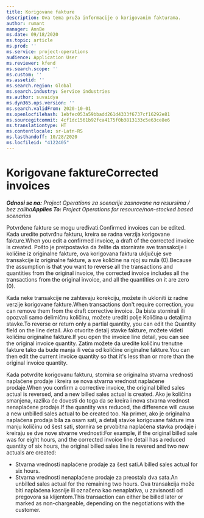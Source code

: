 ```yaml
---
title: Korigovane fakture
description: Ova tema pruža informacije o korigovanim fakturama.
author: rumant
manager: AnnBe
ms.date: 09/18/2020
ms.topic: article
ms.prod: ''
ms.service: project-operations
audience: Application User
ms.reviewer: kfend
ms.search.scope: ''
ms.custom: ''
ms.assetid: ''
ms.search.region: Global
ms.search.industry: Service industries
ms.author: suvaidya
ms.dyn365.ops.version: ''
ms.search.validFrom: 2020-10-01
ms.openlocfilehash: 1ebfec053a59bbadd261d4333f6737cf16292e81
ms.sourcegitcommit: 4cf1dc1561b92fca4175f0b3813133c5e63ce8e6
ms.translationtype: HT
ms.contentlocale: sr-Latn-RS
ms.lasthandoff: 10/28/2020
ms.locfileid: "4122405"
---
```

# <a name="corrected-invoices"></a><span data-ttu-id="63137-103">Korigovane fakture</span><span class="sxs-lookup"><span data-stu-id="63137-103">Corrected invoices</span></span>

<span data-ttu-id="63137-104">_**Odnosi se na:** Project Operations za scenarije zasnovane na resursima / bez zaliha_</span><span class="sxs-lookup"><span data-stu-id="63137-104">_**Applies To:** Project Operations for resource/non-stocked based scenarios_</span></span>

<span data-ttu-id="63137-105">Potvrđene fakture se mogu uređivati.</span><span class="sxs-lookup"><span data-stu-id="63137-105">Confirmed invoices can be edited.</span></span> <span data-ttu-id="63137-106">Kada uredite potvrđnu fakturu, kreira se radna verzija korigovane fakture.</span><span class="sxs-lookup"><span data-stu-id="63137-106">When you edit a confirmed invoice, a draft of the corrected invoice is created.</span></span> <span data-ttu-id="63137-107">Pošto je pretpostavka da želite da stornirate sve transakcije i količine iz originalne fakture, ova korigovana faktura uključuje sve transakcije iz originalne fakture, a sve količine na njoj su nula (0).</span><span class="sxs-lookup"><span data-stu-id="63137-107">Because the assumption is that you want to reverse all the transactions and quantities from the original invoice, the corrected invoice includes all the transactions from the original invoice, and all the quantities on it are zero (0).</span></span>

<span data-ttu-id="63137-108">Kada neke transakcije ne zahtevaju korekciju, možete ih ukloniti iz radne verzije korigovane fakture.</span><span class="sxs-lookup"><span data-stu-id="63137-108">When transactions don't require correction, you can remove them from the draft corrective invoice.</span></span> <span data-ttu-id="63137-109">Da biste stornirali ili opozvali samo delimičnu količinu, možete urediti polje Količina u detaljima stavke.</span><span class="sxs-lookup"><span data-stu-id="63137-109">To reverse or return only a partial quantity, you can edit the Quantity field on the line detail.</span></span> <span data-ttu-id="63137-110">Ako otvorite detalj stavke fakture, možete videti količinu originalne fakture.</span><span class="sxs-lookup"><span data-stu-id="63137-110">If you open the invoice line detail, you can see the original invoice quantity.</span></span> <span data-ttu-id="63137-111">Zatim možete da uredite količinu trenutne fakture tako da bude manja ili veća od količine originalne fakture.</span><span class="sxs-lookup"><span data-stu-id="63137-111">You can then edit the current invoice quantity so that it's less than or more than the original invoice quantity.</span></span>

<span data-ttu-id="63137-112">Kada potvrdite korigovanu fakturu, stornira se originalna stvarna vrednosti naplaćene prodaje i kreira se nova stvarna vrednost naplaćene prodaje.</span><span class="sxs-lookup"><span data-stu-id="63137-112">When you confirm a corrective invoice, the original billed sales actual is reversed, and a new billed sales actual is created.</span></span> <span data-ttu-id="63137-113">Ako je količina smanjena, razlika će dovesti do toga da se kreira i nova stvarna vrednost nenaplaćene prodaje.</span><span class="sxs-lookup"><span data-stu-id="63137-113">If the quantity was reduced, the difference will cause a new unbilled sales actual to be created too.</span></span> <span data-ttu-id="63137-114">Na primer, ako je originalna naplaćena prodaja bila za osam sati, a detalj stavke korigovane fakture ima manju količinu od šest sati, stornira se prvobitna naplaćena stavka prodaje i kreiraju se dve nove stvarne vrednosti:</span><span class="sxs-lookup"><span data-stu-id="63137-114">For example, if the original billed sale was for eight hours, and the corrected invoice line detail has a reduced quantity of six hours, the original billed sales line is revered and two new actuals are created:</span></span>

- <span data-ttu-id="63137-115">Stvarna vrednosti naplaćene prodaje za šest sati.</span><span class="sxs-lookup"><span data-stu-id="63137-115">A billed sales actual for six hours.</span></span>
- <span data-ttu-id="63137-116">Stvarna vrednosti nenaplaćene prodaje za preostala dva sata.</span><span class="sxs-lookup"><span data-stu-id="63137-116">An unbilled sales actual for the remaining two hours.</span></span> <span data-ttu-id="63137-117">Ova transakcija može biti naplaćena kasnije ili označena kao nenaplativa, u zavisnosti od pregovora sa klijentom.</span><span class="sxs-lookup"><span data-stu-id="63137-117">This transaction can either be billed later or marked as non-chargeable, depending on the negotiations with the customer.</span></span>
